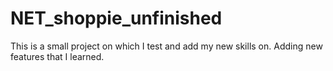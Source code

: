 # NET_shoppie_unfinished

This is a small project on which I test and add my new skills on. Adding new features that I learned. 
